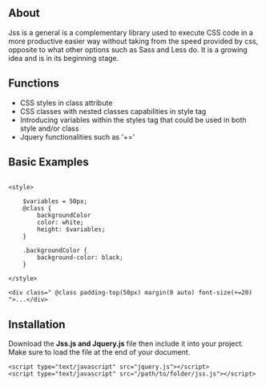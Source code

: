 ## About

Jss is a general is a complementary library used to execute CSS code in a more productive easier way without taking from the speed provided by css, opposite to what other options such as Sass and Less do. It is a growing idea and is in its beginning stage.

## Functions

- CSS styles in class attribute
- CSS classes with nested classes capabilities in style tag
- Introducing variables within the styles tag that could be used in both style and/or class
- Jquery functionalities such as '+='

## Basic Examples

```

<style>

    $variables = 50px;
    @class {
        backgroundColor
        color: white;
        height: $variables;
    }
    
    .backgroundColor {
        background-color: black;
    }

</style>

<div class=" @class padding-top(50px) margin(0 auto) font-size(+=20) ">...</div>

```

## Installation

Download the **Jss.js and Jquery.js** file then include it into your project. Make sure to load the file at the end of your document. 

```
<script type="text/javascript" src="jquery.js"></script>
<script type="text/javascript" src="/path/to/folder/jss.js"></script>

```